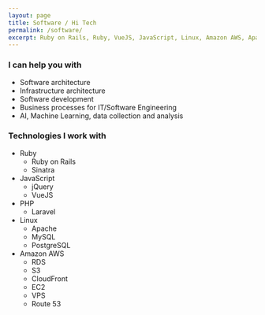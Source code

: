 ```yaml
---
layout: page
title: Software / Hi Tech
permalink: /software/
excerpt: Ruby on Rails, Ruby, VueJS, JavaScript, Linux, Amazon AWS, Apache, MySQL.
---
```


### I can help you with ###

* Software architecture
* Infrastructure architecture
* Software development
* Business processes for IT/Software Engineering
* AI, Machine Learning, data collection and analysis

### Technologies I work with ###

* Ruby
  * Ruby on Rails
  * Sinatra
* JavaScript
  * jQuery
  * VueJS
* PHP
  * Laravel
* Linux
  * Apache
  * MySQL
  * PostgreSQL
* Amazon AWS
  * RDS
  * S3
  * CloudFront
  * EC2
  * VPS
  * Route 53
